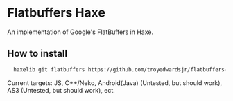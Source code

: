 # Flatbuffers Haxe
An implementation of Google's FlatBuffers in Haxe. 

## How to install

```bash
  haxelib git flatbuffers https://github.com/troyedwardsjr/flatbuffers-haxe.git
```

Current targets: 
JS, 
C++/Neko, 
Android(Java) (Untested, but should work), 
AS3 (Untested, but should work),
ect.